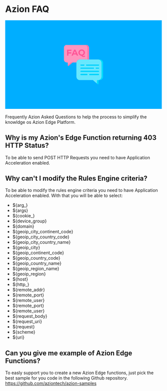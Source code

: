 # Azion FAQ
<p align="center">
    <img src="static/images/cover.png" width="600px" />
</p>

Frequently Azion Asked Questions to help the process to simplify the knowldge os Azion Edge Platform.

## Why is my Azion's Edge Function returning 403 HTTP Status?
To be able to send POST HTTP Requests you need to have Application Acceleration enabled.

## Why can't I modify the Rules Engine **criteria**?
To be able to modify the rules engine criteria you need to have Application Acceleration enabled.
With that you will be able to select:

- ${arg_}
- ${args}
- ${cookie_}
- ${device_group}
- ${domain}
- ${geoip_city_continent_code}
- ${geoip_city_country_code}
- ${geoip_city_country_name}
- ${geoip_city}
- ${geoip_continent_code}
- ${geoip_country_code}
- ${geoip_country_name}
- ${geoip_region_name}
- ${geoip_region}
- ${host}
- ${http_}
- ${remote_addr}
- ${remote_port}
- ${remote_user}
- ${remote_port}
- ${remote_user}
- ${request_body}
- ${request_uri}
- ${request}
- ${scheme}
- ${uri}

## Can you give me example of Azion Edge Functions?
To easly support you to create a new Azion Edge functions, just pick the best sample for you code in the following Github repository.
https://github.com/aziontech/azion-samples

